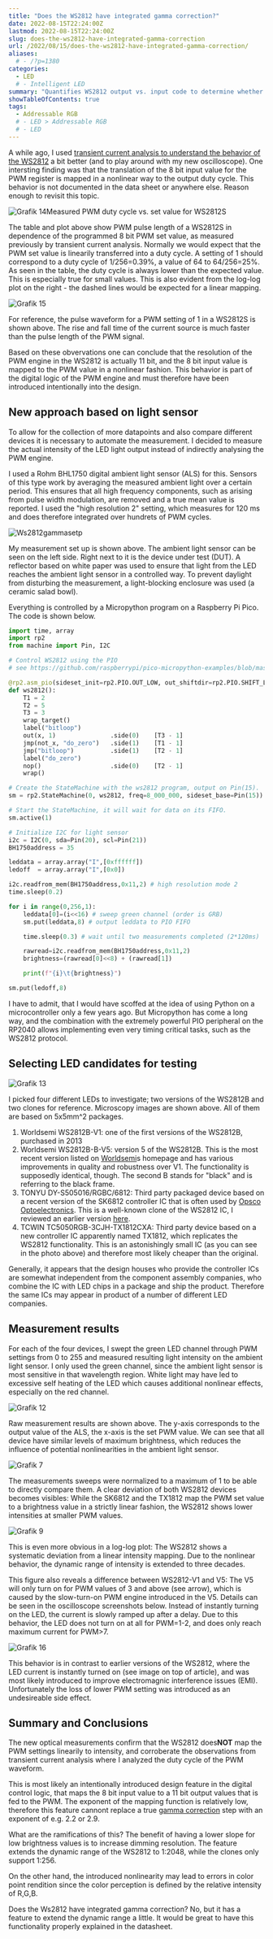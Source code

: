 ```yaml
---
title: "Does the WS2812 have integrated gamma correction?"
date: 2022-08-15T22:24:00Z
lastmod: 2022-08-15T22:24:00Z
slug: does-the-ws2812-have-integrated-gamma-correction
url: /2022/08/15/does-the-ws2812-have-integrated-gamma-correction/
aliases:
  # - /?p=1380
categories:
  - LED
  # - Intelligent LED
summary: "Quantifies WS2812 output vs. input code to determine whether internal gamma correction exists." 
showTableOfContents: true
tags:
  - Addressable RGB
  # - LED > Addressable RGB
  # - LED
---
```


A while ago, I used [transient current analysis to understand the behavior of the WS2812](https://cpldcpu.wordpress.com/2020/12/19/power-analysis-probing-ws2812-rgb-leds/) a bit better (and to play around with my new oscilloscope). One intersting finding was that the translation of the 8 bit input value for the PWM register is mapped in a nonlinear way to the output duty cycle. This behavior is not documented in the data sheet or anywhere else. Reason enough to revisit this topic.

![Grafik 14](grafik-14.png)Measured PWM duty cycle vs. set value for WS2812S

The table and plot above show PWM pulse length of a WS2812S in dependence of the programmed 8 bit PWM set value, as measured previously by transient current analysis. Normally we would expect that the PWM set value is linearily transferred into a duty cycle. A setting of 1 should correspond to a duty cycle of 1/256=0.39%, a value of 64 to 64/256=25%. As seen in the table, the duty cycle is always lower than the expected value. This is especially true for small values. This is also evident from the log-log plot on the right - the dashed lines would be expected for a linear mapping.

![Grafik 15](grafik-15.png)

For reference, the pulse waveform for a PWM setting of 1 in a WS2812S is shown above. The rise and fall time of the current source is much faster than the pulse length of the PWM signal.

Based on these obvervations one can conclude that the resolution of the PWM engine in the WS2812 is actually 11 bit, and the 8 bit input value is mapped to the PWM value in a nonlinear fashion. This behavior is part of the digital logic of the PWM engine and must therefore have been introduced intentionally into the design.

## New approach based on light sensor

To allow for the collection of more datapoints and also compare different devices it is necessary to automate the measurement. I decided to measure the actual intensity of the LED light output instead of indirectly analysing the PWM engine.

I used a Rohm BHL1750 digital ambient light sensor (ALS) for this. Sensors of this type work by averaging the measured ambient light over a certain period. This ensures that all high frequency components, such as arising from pulse width modulation, are removed and a true mean value is reported. I used the "high resolution 2" setting, which measures for 120 ms and does therefore integrated over hundrets of PWM cycles.

![Ws2812gammasetp](ws2812gammasetp.jpg)

My measurement set up is shown above. The ambient light sensor can be seen on the left side. Right next to it is the device under test (DUT). A reflector based on white  paper was used to ensure that light from the LED reaches the ambient light sensor in a controlled way. To prevent daylight from disturbing the measurement, a light-blocking enclosure was used (a ceramic salad bowl).

Everything is controlled by a Micropython program on a Raspberry Pi Pico. The code is shown below.

```python
import time, array
import rp2
from machine import Pin, I2C

# Control WS2812 using the PIO
# see https://github.com/raspberrypi/pico-micropython-examples/blob/master/pio/pio_ws2812.py

@rp2.asm_pio(sideset_init=rp2.PIO.OUT_LOW, out_shiftdir=rp2.PIO.SHIFT_LEFT, autopull=True, pull_thresh=24)
def ws2812():
    T1 = 2
    T2 = 5
    T3 = 3
    wrap_target()
    label("bitloop")
    out(x, 1)               .side(0)    [T3 - 1]
    jmp(not_x, "do_zero")   .side(1)    [T1 - 1]
    jmp("bitloop")          .side(1)    [T2 - 1]
    label("do_zero")
    nop()                   .side(0)    [T2 - 1]
    wrap()

# Create the StateMachine with the ws2812 program, output on Pin(15).
sm = rp2.StateMachine(0, ws2812, freq=8_000_000, sideset_base=Pin(15))

# Start the StateMachine, it will wait for data on its FIFO.
sm.active(1)

# Initialize I2C for light sensor
i2c = I2C(0, sda=Pin(20), scl=Pin(21))
BH1750address = 35

leddata = array.array("I",[0xffffff])
ledoff  = array.array("I",[0x0])

i2c.readfrom_mem(BH1750address,0x11,2) # high resolution mode 2
time.sleep(0.2)

for i in range(0,256,1):
    leddata[0]=(i<<16) # sweep green channel (order is GRB)
    sm.put(leddata,8) # output leddata to PIO FIFO

    time.sleep(0.3) # wait until two measurements completed (2*120ms)

    rawread=i2c.readfrom_mem(BH1750address,0x11,2)
    brightness=(rawread[0]<<8) + (rawread[1])

    print(f"{i}\t{brightness}")

sm.put(ledoff,8)
```

I have to admit, that I would have scoffed at the idea of using Python on a microcontroller only a few years ago. But Micropython has come a long way, and the combination with the extremely powerful PIO peripheral on the RP2040 allows implementing even very timing critical tasks, such as the WS2812 protocol.

## Selecting LED candidates for testing

![Grafik 13](grafik-13.png)

I picked four different LEDs to investigate; two versions of the WS2812B and two clones for reference. Microscopy images are shown above. All of them are based on 5x5mm^2 packages.

1. Worldsemi WS2812B-V1: one of the first versions of the WS2812B, purchased in 2013
2. Worldsemi WS2812B-B-V5: version 5 of the WS2812B. This is the most recent version listed on [Worldsemi](http://www.world-semi.com/)s homepage and has various improvements in quality and robustness over V1. The functionality is supposedly identical, though. The second B stands for "black" and is referring to the black frame.
3. TONYU DY-S505016/RGBC/6812: Third party packaged device based on a recent version of the SK6812 controller IC that is often used by [Opsco Optoelectronics](https://www.opscoled.com/).  This is a well-known clone of the WS2812 IC, I reviewed an earlier version [here](https://cpldcpu.wordpress.com/2016/03/09/the-sk6812-another-intelligent-rgb-led/).
4. TCWIN TC5050RGB-3CJH-TX1812CXA: Third party device based on a new controller IC apparently named TX1812, which replicates the WS2812 functionality. This is an astonishingly small IC (as you can see in the photo above) and therefore most likely cheaper than the original.

Generally, it appears that the design houses who provide the controller ICs are somewhat independent from the component assembly companies, who combine the  IC with LED chips in a package and ship the product. Therefore the same ICs may appear in product of  a number of different LED companies.

## Measurement results

For each of the four devices, I swept the green LED channel through PWM settings from 0 to 255 and measured resulting light intensity on the ambient light sensor. I only used the green channel, since the ambient light sensor is most sensitive in that wavelength region. White light may have led to excessive self heating of the LED which causes additional nonlinear effects, especially on the red channel.

![Grafik 12](grafik-12.png)

Raw measurement results are shown above. The y-axis corresponds to the output value of the ALS, the x-axis is the set PWM value. We can see that all device have similar levels of maximum brightness, which reduces the influence of potential nonlinearities in the ambient light sensor.

![Grafik 7](grafik-7.png)

The measurements sweeps were normalized to a maximum of 1 to be able to directly compare them. A clear deviation of both WS2812 devices becomes visibles: While the SK6812 and the TX1812 map the PWM set value to a brightness value in a strictly linear fashion, the WS2812 shows lower intensities at smaller PWM values.

![Grafik 9](grafik-9.png)

This is even more obvious in a log-log plot: The WS2812 shows a systematic deviation from a linear intensity mapping. Due to the nonlinear behavior, the dynamic range of intensity is extended to three decades.

This figure also reveals a difference between WS2812-V1 and V5: The V5 will only turn on for PWM values of 3 and above (see arrow), which is caused by the slow-turn-on PWM engine introduced in the V5. Details can be seen in the oscilloscope screenshots below. Instead of instantly turning on the LED, the current is slowly ramped up after a delay. Due to this behavior, the LED does not turn on at all for PWM=1-2, and does only reach maximum current for PWM>7.

![Grafik 16](grafik-16.png)

This behavior is in contrast to earlier versions of the WS2812, where the LED current is instantly turned on (see image on top of article), and was most likely introduced to improve electromagnic interference issues (EMI). Unfortunately the loss of lower PWM setting was introduced as an undesireable side effect.

## Summary and Conclusions

The new optical measurements confirm that the WS2812 does**NOT** map the PWM settings linearily to intensity, and corroberate the observations from transient current analysis where I analyzed the duty cycle of the PWM waveform.

This is most likely an intentionally introduced design feature in the digital control logic, that maps the 8 bit input value to a 11 bit output values that is fed to the PWM. The exponent of the mapping function is relatively low, therefore this feature cannont replace a true [gamma correction](https://en.wikipedia.org/wiki/Gamma_correction) step with an exponent of e.g. 2.2 or 2.9.

What are the ramifications of this? The benefit of having a lower slope for low brightness values is to increase dimming resolution. The feature extends the dynamic range of the WS2812 to 1:2048, while the clones only support 1:256.

On the other hand, the introduced nonlinearity may lead to errors in color point rendition since the color perception is defined by the relative intensity of R,G,B.

Does the Ws2812 have integrated gamma correction? No, but it has a feature to extend the dynamic range a little. It would be great to have this functionality properly explained in the datasheet.
